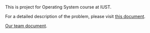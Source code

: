 This is project for Operating System course at IUST.

For a detailed description of the problem, please visit [this document](https://github.com/AmiraliFarazmand/xv6Project-OS-IUST/blob/master/OS_P1.pdf).

<a href="https://github.com/AmiraliFarazmand/xv6Project-OS-IUST/blob/master/OS_project_PhseOne_amirali%20farazmanad-ehsan%20ahmadpoor%20(3).docx">Our team document</a>.
